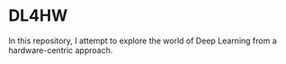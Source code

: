 # DL4HW
In this repository, I attempt to explore the world of Deep Learning from a hardware-centric approach.
